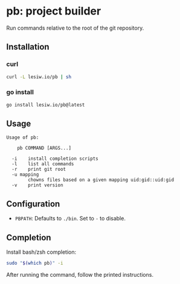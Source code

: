 # pb: project builder

Run commands relative to the root of the git repository.

## Installation

### curl

```sh
curl -L lesiw.io/pb | sh
```

### go install

```sh
go install lesiw.io/pb@latest
```

## Usage

```
Usage of pb:

    pb COMMAND [ARGS...]

  -i    install completion scripts
  -l    list all commands
  -r    print git root
  -u mapping
        chowns files based on a given mapping uid:gid::uid:gid
  -v    print version
```

## Configuration

* `PBPATH`: Defaults to `./bin`. Set to `-` to disable.

## Completion

Install bash/zsh completion:

```sh
sudo "$(which pb)" -i
```

After running the command, follow the printed instructions.
